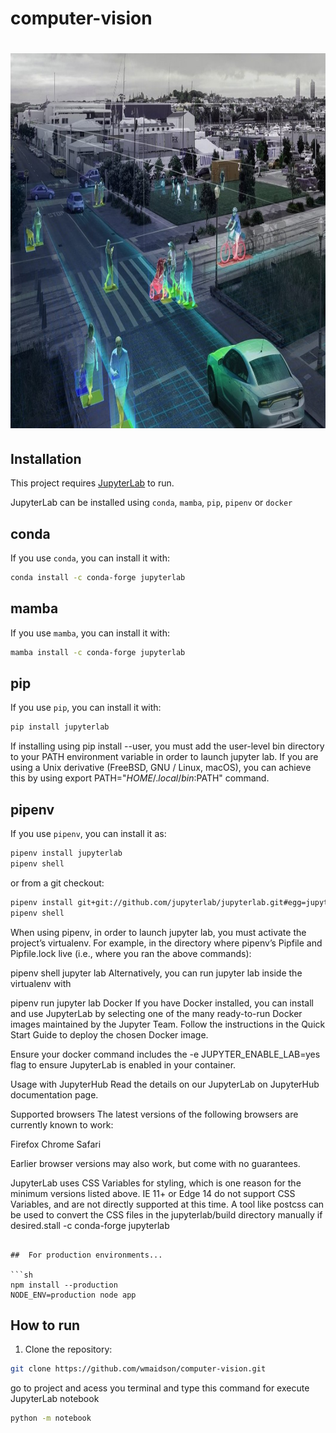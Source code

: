 # computer-vision

<h1 align="center">
    <img alt="computerVision" src=".github/computer-vision.jpg" height="600px" />
</h1>

## Installation

This project requires [JupyterLab](https://nodejs.org/) to run.

JupyterLab can be installed using `conda`, `mamba`, `pip`, `pipenv` or `docker`

## conda
If you use `conda`, you can install it with:
```sh
conda install -c conda-forge jupyterlab
```
## mamba
If you use `mamba`, you can install it with:
```sh
mamba install -c conda-forge jupyterlab
```
## pip
If you use `pip`, you can install it with:
```sh
pip install jupyterlab
```
If installing using pip install --user, you must add the user-level bin directory to your PATH environment variable in order to launch jupyter lab. If you are using a Unix derivative (FreeBSD, GNU / Linux, macOS), you can achieve this by using export PATH="$HOME/.local/bin:$PATH" command.

## pipenv
If you use `pipenv`, you can install it as:
```sh
pipenv install jupyterlab
pipenv shell
```
or from a git checkout:
```sh
pipenv install git+git://github.com/jupyterlab/jupyterlab.git#egg=jupyterlab
pipenv shell
```
When using pipenv, in order to launch jupyter lab, you must activate the project’s virtualenv. For example, in the directory where pipenv’s Pipfile and Pipfile.lock live (i.e., where you ran the above commands):

pipenv shell
jupyter lab
Alternatively, you can run jupyter lab inside the virtualenv with

pipenv run jupyter lab
Docker
If you have Docker installed, you can install and use JupyterLab by selecting one of the many ready-to-run Docker images maintained by the Jupyter Team. Follow the instructions in the Quick Start Guide to deploy the chosen Docker image.

Ensure your docker command includes the -e JUPYTER_ENABLE_LAB=yes flag to ensure JupyterLab is enabled in your container.

Usage with JupyterHub
Read the details on our JupyterLab on JupyterHub documentation page.

Supported browsers
The latest versions of the following browsers are currently known to work:

Firefox
Chrome
Safari

Earlier browser versions may also work, but come with no guarantees.

JupyterLab uses CSS Variables for styling, which is one reason for the minimum versions listed above. IE 11+ or Edge 14 do not support CSS Variables, and are not directly supported at this time. A tool like postcss can be used to convert the CSS files in the jupyterlab/build directory manually if desired.stall -c conda-forge jupyterlab
```

##  For production environments...

```sh
npm install --production
NODE_ENV=production node app
```
## How to run
1. Clone the repository:
```sh
git clone https://github.com/wmaidson/computer-vision.git
```
go to project and acess you terminal and type this command for execute  JupyterLab notebook
```sh
python -m notebook
```
